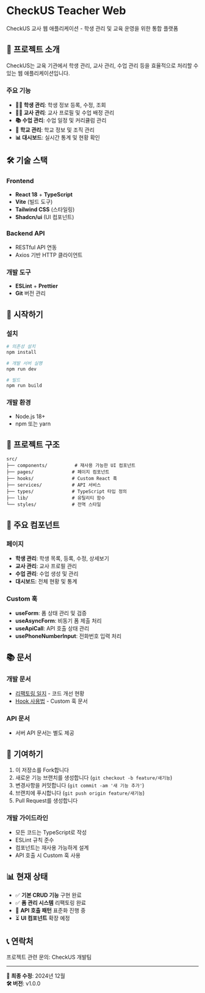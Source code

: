 # CheckUS Teacher Web

CheckUS 교사 웹 애플리케이션 - 학생 관리 및 교육 운영을 위한 통합 플랫폼

## 🎯 프로젝트 소개

CheckUS는 교육 기관에서 학생 관리, 교사 관리, 수업 관리 등을 효율적으로 처리할 수 있는 웹 애플리케이션입니다.

### 주요 기능
- **👩‍🎓 학생 관리**: 학생 정보 등록, 수정, 조회
- **👨‍🏫 교사 관리**: 교사 프로필 및 수업 배정 관리
- **📚 수업 관리**: 수업 일정 및 커리큘럼 관리
- **🏫 학교 관리**: 학교 정보 및 조직 관리
- **📊 대시보드**: 실시간 통계 및 현황 확인

## 🛠️ 기술 스택

### Frontend
- **React 18** + **TypeScript**
- **Vite** (빌드 도구)
- **Tailwind CSS** (스타일링)
- **Shadcn/ui** (UI 컴포넌트)

### Backend API
- RESTful API 연동
- Axios 기반 HTTP 클라이언트

### 개발 도구
- **ESLint** + **Prettier**
- **Git** 버전 관리

## 🚀 시작하기

### 설치
```bash
# 의존성 설치
npm install

# 개발 서버 실행
npm run dev

# 빌드
npm run build
```

### 개발 환경
- Node.js 18+
- npm 또는 yarn

## 📁 프로젝트 구조

```
src/
├── components/          # 재사용 가능한 UI 컴포넌트
├── pages/              # 페이지 컴포넌트
├── hooks/              # Custom React 훅
├── services/           # API 서비스
├── types/              # TypeScript 타입 정의
├── lib/                # 유틸리티 함수
└── styles/             # 전역 스타일
```

## 🔧 주요 컴포넌트

### 페이지
- **학생 관리**: 학생 목록, 등록, 수정, 상세보기
- **교사 관리**: 교사 프로필 관리
- **수업 관리**: 수업 생성 및 관리
- **대시보드**: 전체 현황 및 통계

### Custom 훅
- **useForm**: 폼 상태 관리 및 검증
- **useAsyncForm**: 비동기 폼 제출 처리
- **useApiCall**: API 호출 상태 관리
- **usePhoneNumberInput**: 전화번호 입력 처리

## 📚 문서

### 개발 문서
- [리팩토링 일지](./docs/REFACTORING.md) - 코드 개선 현황
- [Hook 사용법](./docs/hooks/) - Custom 훅 문서

### API 문서
- 서버 API 문서는 별도 제공

## 🤝 기여하기

1. 이 저장소를 Fork합니다
2. 새로운 기능 브랜치를 생성합니다 (`git checkout -b feature/새기능`)
3. 변경사항을 커밋합니다 (`git commit -am '새 기능 추가'`)
4. 브랜치에 푸시합니다 (`git push origin feature/새기능`)
5. Pull Request를 생성합니다

### 개발 가이드라인
- 모든 코드는 TypeScript로 작성
- ESLint 규칙 준수
- 컴포넌트는 재사용 가능하게 설계
- API 호출 시 Custom 훅 사용

## 📊 현재 상태

- ✅ **기본 CRUD 기능** 구현 완료
- ✅ **폼 관리 시스템** 리팩토링 완료
- 🔄 **API 호출 패턴** 표준화 진행 중
- ⏳ **UI 컴포넌트** 확장 예정

## 📞 연락처

프로젝트 관련 문의: CheckUS 개발팀

---

**📝 최종 수정**: 2024년 12월  
**🛠️ 버전**: v1.0.0
